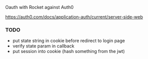 
Oauth with Rocket against Auth0

https://auth0.com/docs/application-auth/current/server-side-web

### TODO

* put state string in cookie before redirect to login page
* verify state param in callback
* put session into cookie (hash something from the jwt)

